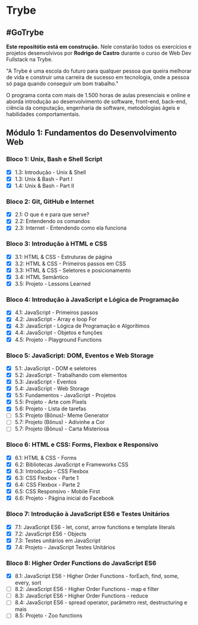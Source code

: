 # Trybe
## #GoTrybe

**Este repositótio está em construção.** Nele constarão todos os exercícios e projetos desenvolvivos por __Rodrigo de Castro__ durante o curso de Web Dev Fullstack na Trybe.

"A Trybe é uma escola do futuro para qualquer pessoa que queira melhorar de vida e construir uma carreira de sucesso em tecnologia, onde a pessoa só paga quando conseguir um bom trabalho."

O programa conta com mais de 1.500 horas de aulas presenciais e online e aborda introdução ao desenvolvimento de software, front-end, back-end, ciência da computação, engenharia de software, metodologias ágeis e habilidades comportamentais.

## Módulo 1: Fundamentos do Desenvolvimento Web

### Bloco 1: Unix, Bash e Shell Script
- [x] 1.3: Introdução - Unix & Shell
- [x] 1.3: Unix & Bash - Part I
- [x] 1.4: Unix & Bash - Part II

### Bloco 2: Git, GitHub e Internet
- [x] 2.1: O que é e para que serve?
- [x] 2.2: Entendendo os comandos
- [x] 2.3: Internet - Entendendo como ela funciona

### Bloco 3: Introdução à HTML e CSS
- [x] 3.1: HTML & CSS - Estruturas de página
- [x] 3.2: HTML & CSS - Primeiros passos em CSS
- [x] 3.3: HTML & CSS - Seletores e posicionamento
- [x] 3.4: HTML Semântico
- [x] 3.5: Projeto - Lessons Learned

### Bloco 4: Introdução à JavaScript e Lógica de Programação
- [x] 4.1: JavaScript - Primeiros passos
- [x] 4.2: JavaScript - Array e loop For
- [x] 4.3: JavaScript - Lógica de Programação e Algorítimos
- [x] 4.4: JavaScript - Objetos e funções
- [x] 4.5: Projeto - Playground Functions

### Bloco 5: JavaScript: DOM, Eventos e Web Storage
- [x] 5.1: JavaScript - DOM e seletores
- [x] 5.2: JavaScript - Trabalhando com elementos
- [x] 5.3: JavaScript - Eventos
- [x] 5.4: JavaScript - Web Storage
- [x] 5.5: Fundamentos - JavaScript - Projetos
- [x] 5.5: Projeto - Arte com Pixels
- [x] 5.6: Projeto - Lista de tarefas
- [ ] 5.5: Projeto (Bônus)- Meme Generator
- [ ] 5.7: Projeto (Bônus) - Adivinhe a Cor
- [ ] 5.7: Projeto (Bônus) - Carta Misteriosa

### Bloco 6: HTML e CSS: Forms, Flexbox e Responsivo
- [x] 6.1: HTML & CSS - Forms
- [x] 6.2: Bibliotecas JavaScript e Frameworks CSS
- [x] 6.3: Introdução - CSS Flexbox
- [x] 6.3: CSS Flexbox - Parte 1
- [x] 6.4: CSS Flexbox - Parte 2
- [x] 6.5: CSS Responsivo - Mobile First
- [x] 6.6: Projeto - Página inicial do Facebook

### Bloco 7: Introdução à JavaScript ES6 e Testes Unitários
- [x] 7.1: JavaScript ES6 - let, const, arrow functions e template literals
- [x] 7.2: JavaScript ES6 - Objects
- [x] 7.3: Testes unitários em JavaScript
- [x] 7.4: Projeto - JavaScript Testes Unitários

### Bloco 8: Higher Order Functions do JavaScript ES6
- [x] 8.1: JavaScript ES6 - Higher Order Functions - forEach, find, some, every, sort
- [ ] 8.2: JavaScript ES6 - Higher Order Functions - map e filter
- [ ] 8.3: JavaScript ES6 - Higher Order Functions - reduce
- [ ] 8.4: JavaScript ES6 - spread operator, parâmetro rest, destructuring e mais
- [ ] 8.5: Projeto - Zoo functions
